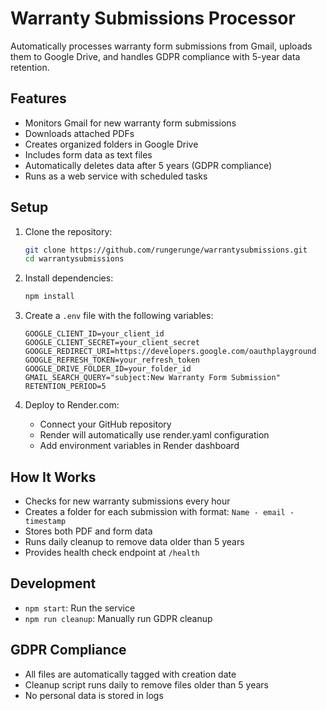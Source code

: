 # Warranty Submissions Processor

Automatically processes warranty form submissions from Gmail, uploads them to Google Drive, and handles GDPR compliance with 5-year data retention.

## Features

- Monitors Gmail for new warranty form submissions
- Downloads attached PDFs
- Creates organized folders in Google Drive
- Includes form data as text files
- Automatically deletes data after 5 years (GDPR compliance)
- Runs as a web service with scheduled tasks

## Setup

1. Clone the repository:
   ```bash
   git clone https://github.com/rungerunge/warrantysubmissions.git
   cd warrantysubmissions
   ```

2. Install dependencies:
   ```bash
   npm install
   ```

3. Create a `.env` file with the following variables:
   ```
   GOOGLE_CLIENT_ID=your_client_id
   GOOGLE_CLIENT_SECRET=your_client_secret
   GOOGLE_REDIRECT_URI=https://developers.google.com/oauthplayground
   GOOGLE_REFRESH_TOKEN=your_refresh_token
   GOOGLE_DRIVE_FOLDER_ID=your_folder_id
   GMAIL_SEARCH_QUERY="subject:New Warranty Form Submission"
   RETENTION_PERIOD=5
   ```

4. Deploy to Render.com:
   - Connect your GitHub repository
   - Render will automatically use render.yaml configuration
   - Add environment variables in Render dashboard

## How It Works

- Checks for new warranty submissions every hour
- Creates a folder for each submission with format: `Name - email - timestamp`
- Stores both PDF and form data
- Runs daily cleanup to remove data older than 5 years
- Provides health check endpoint at `/health`

## Development

- `npm start`: Run the service
- `npm run cleanup`: Manually run GDPR cleanup

## GDPR Compliance

- All files are automatically tagged with creation date
- Cleanup script runs daily to remove files older than 5 years
- No personal data is stored in logs 